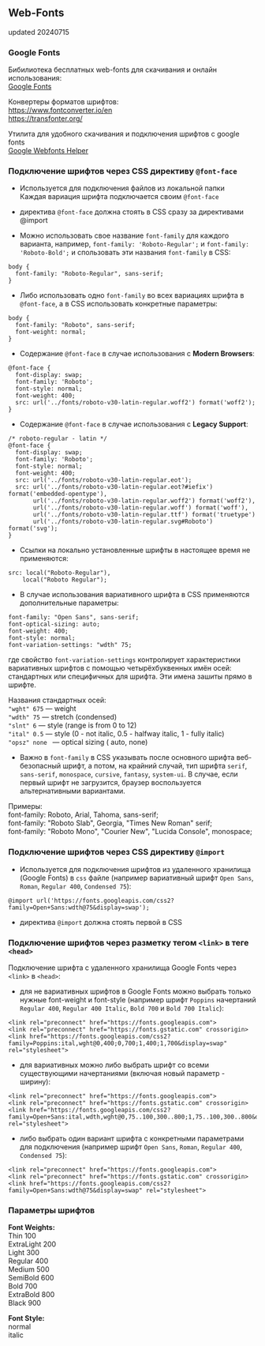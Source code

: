 ## Web-Fonts ##  
updated 20240715  

### Google Fonts ###  

Бибилиотека бесплатных web-fonts для скачивания и онлайн использования:  
[Google Fonts](https://fonts.google.com/)  

Конвертеры форматов шрифтов:  
https://www.fontconverter.io/en  
https://transfonter.org/  

Утилита для удобного скачивания и подключения шрифтов с google fonts  
[Google Webfonts Helper](https://gwfh.mranftl.com/fonts/roboto?subsets=latin)  

### Подключение шрифтов через CSS директиву `@font-face` ###  

- Используется для подключения файлов из локальной папки  
Каждая вариация шрифта подключается своим `@font-face`  

- директива `@font-face` должна стоять в CSS сразу за директивами @import  

- Можно использовать свое название `font-family` для каждого варианта, например, `font-family: 'Roboto-Regular';` и `font-family: 'Roboto-Bold';` и спользовать эти названия `font-family` в CSS:  
```
body {  
  font-family: "Roboto-Regular", sans-serif;  
}  
```

- Либо использовать одно `font-family` во всех вариациях шрифта в `@font-face`, а в CSS использовать конкретные параметры:  
```
body {  
  font-family: "Roboto", sans-serif;  
  font-weight: normal;  
}  
```

- Содержание `@font-face` в случае использования с **Modern Browsers**:  
```
@font-face {  
  font-display: swap;  
  font-family: 'Roboto';  
  font-style: normal;  
  font-weight: 400;  
  src: url('../fonts/roboto-v30-latin-regular.woff2') format('woff2');  
}  
```

- Содержание `@font-face` в случае использования с **Legacy Support**:  
```
/* roboto-regular - latin */
@font-face {  
  font-display: swap;  
  font-family: 'Roboto';  
  font-style: normal;  
  font-weight: 400;  
  src: url('../fonts/roboto-v30-latin-regular.eot');  
  src: url('../fonts/roboto-v30-latin-regular.eot?#iefix') format('embedded-opentype'),  
       url('../fonts/roboto-v30-latin-regular.woff2') format('woff2'),  
       url('../fonts/roboto-v30-latin-regular.woff') format('woff'),  
       url('../fonts/roboto-v30-latin-regular.ttf') format('truetype')  
       url('../fonts/roboto-v30-latin-regular.svg#Roboto') format('svg');  
}  
```

- Ссылки на локально установленные шрифты в настоящее время не применяются:  
```
src: local("Roboto-Regular"),  
    local("Roboto Regular");  
```

- В случае использования вариативного шрифта в CSS применяются дополнительные параметры:
```
font-family: "Open Sans", sans-serif;  
font-optical-sizing: auto;  
font-weight: 400;  
font-style: normal;  
font-variation-settings: "wdth" 75;  
```
где свойство `font-variation-settings` контролирует характеристики вариативных шрифтов с помощью четырёхбуквенных имён осей: стандартных или специфичных для шрифта. Эти имена зашиты прямо в шрифте.  

Названия стандартных осей:  
`"wght" 675` — weight  
`"wdth" 75` — stretch (condensed)  
`"slnt" 6` — style (range is from 0 to 12)  
`"ital" 0.5` — style (0 - not italic, 0.5 - halfway italic, 1 - fully italic)  
`"opsz" none ` — optical sizing ( auto, none)  

- Важно в `font-family` в CSS указывать после основного шрифта веб-безопасный шрифт, а потом, на крайний случай, тип шрифта `serif`, `sans-serif`, `monospace`, `cursive`, `fantasy`, `system-ui`. В случае, если первый шрифт не загрузится, браузер воспользуется альтернативными вариантами.  

Примеры:  
font-family: Roboto, Arial, Tahoma, sans-serif;  
font-family: "Roboto Slab", Georgia, "Times New Roman" serif;  
font-family: "Roboto Mono", "Courier New", "Lucida Console", monospace;  

### Подключение шрифтов через CSS директиву `@import` ###  

- Используется для подключения шрифтов из удаленного хранилища (Google Fonts) в `css` файле (например вариативный шрифт `Open Sans`, `Roman`, `Regular 400`, `Condensed 75`):  
```
@import url('https://fonts.googleapis.com/css2?family=Open+Sans:wdth@75&display=swap');  
```  

- директива `@import` должна стоять первой в CSS  

### Подключение шрифтов через разметку тегом `<link>` в теге `<head>` ###  

Подключение шрифта с удаленного хранилища Google Fonts через `<link>` в `<head>`:  
- для не вариативных шрифтов в Google Fonts можно выбрать только нужные font-weight и font-style (например шрифт `Poppins` начертаний `Regular 400`, `Regular 400 Italic`, `Bold 700` и `Bold 700 Italic`):  
```
<link rel="preconnect" href="https://fonts.googleapis.com">  
<link rel="preconnect" href="https://fonts.gstatic.com" crossorigin>  
<link href="https://fonts.googleapis.com/css2?family=Poppins:ital,wght@0,400;0,700;1,400;1,700&display=swap" rel="stylesheet">  
```

- для вариативных можно либо выбрать шрифт со всеми существующими начертаниями (включая новый параметр - ширину): 
```
<link rel="preconnect" href="https://fonts.googleapis.com">
<link rel="preconnect" href="https://fonts.gstatic.com" crossorigin>
<link href="https://fonts.googleapis.com/css2?family=Open+Sans:ital,wdth,wght@0,75..100,300..800;1,75..100,300..800&display=swap" rel="stylesheet">
```
- либо выбрать один вариант шрифта с конкретными параметрами для подключения (например шрифт `Open Sans`, `Roman`, `Regular 400`, `Condensed 75`):
```
<link rel="preconnect" href="https://fonts.googleapis.com">  
<link rel="preconnect" href="https://fonts.gstatic.com" crossorigin>  
<link href="https://fonts.googleapis.com/css2?family=Open+Sans:wdth@75&display=swap" rel="stylesheet">  
```

### Параметры шрифтов ###

**Font Weights:**  
Thin 100  
ExtraLight 200  
Light 300  
Regular 400  
Medium 500  
SemiBold 600  
Bold 700  
ExtraBold 800  
Black 900  

**Font Style:**  
normal  
italic  




